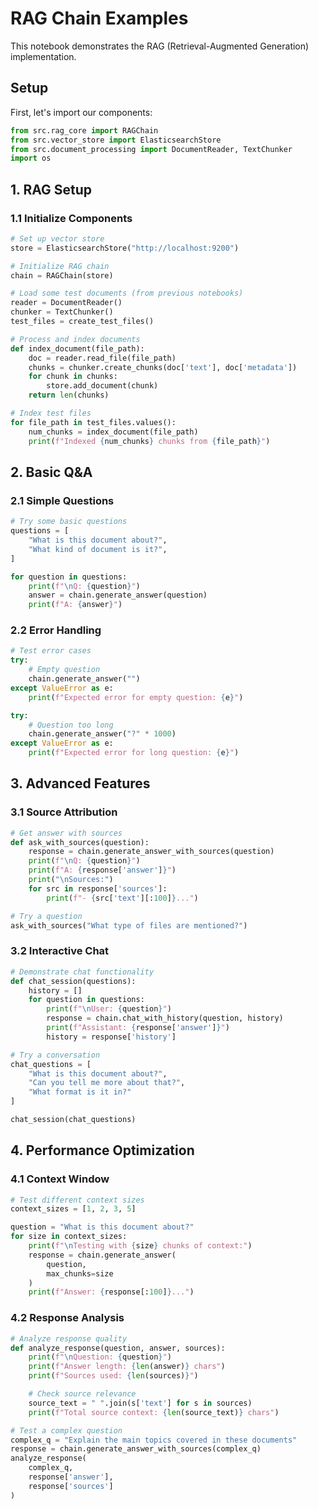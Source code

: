 # RAG Chain Examples

This notebook demonstrates the RAG (Retrieval-Augmented Generation) implementation.

## Setup

First, let's import our components:

```python
from src.rag_core import RAGChain
from src.vector_store import ElasticsearchStore
from src.document_processing import DocumentReader, TextChunker
import os
```

## 1. RAG Setup
### 1.1 Initialize Components

```python
# Set up vector store
store = ElasticsearchStore("http://localhost:9200")

# Initialize RAG chain
chain = RAGChain(store)

# Load some test documents (from previous notebooks)
reader = DocumentReader()
chunker = TextChunker()
test_files = create_test_files()

# Process and index documents
def index_document(file_path):
    doc = reader.read_file(file_path)
    chunks = chunker.create_chunks(doc['text'], doc['metadata'])
    for chunk in chunks:
        store.add_document(chunk)
    return len(chunks)

# Index test files
for file_path in test_files.values():
    num_chunks = index_document(file_path)
    print(f"Indexed {num_chunks} chunks from {file_path}")
```

## 2. Basic Q&A
### 2.1 Simple Questions

```python
# Try some basic questions
questions = [
    "What is this document about?",
    "What kind of document is it?",
]

for question in questions:
    print(f"\nQ: {question}")
    answer = chain.generate_answer(question)
    print(f"A: {answer}")
```

### 2.2 Error Handling

```python
# Test error cases
try:
    # Empty question
    chain.generate_answer("")
except ValueError as e:
    print(f"Expected error for empty question: {e}")

try:
    # Question too long
    chain.generate_answer("?" * 1000)
except ValueError as e:
    print(f"Expected error for long question: {e}")
```

## 3. Advanced Features
### 3.1 Source Attribution

```python
# Get answer with sources
def ask_with_sources(question):
    response = chain.generate_answer_with_sources(question)
    print(f"\nQ: {question}")
    print(f"A: {response['answer']}")
    print("\nSources:")
    for src in response['sources']:
        print(f"- {src['text'][:100]}...")

# Try a question
ask_with_sources("What type of files are mentioned?")
```

### 3.2 Interactive Chat

```python
# Demonstrate chat functionality
def chat_session(questions):
    history = []
    for question in questions:
        print(f"\nUser: {question}")
        response = chain.chat_with_history(question, history)
        print(f"Assistant: {response['answer']}")
        history = response['history']

# Try a conversation
chat_questions = [
    "What is this document about?",
    "Can you tell me more about that?",
    "What format is it in?"
]

chat_session(chat_questions)
```

## 4. Performance Optimization
### 4.1 Context Window

```python
# Test different context sizes
context_sizes = [1, 2, 3, 5]

question = "What is this document about?"
for size in context_sizes:
    print(f"\nTesting with {size} chunks of context:")
    response = chain.generate_answer(
        question,
        max_chunks=size
    )
    print(f"Answer: {response[:100]}...")
```

### 4.2 Response Analysis

```python
# Analyze response quality
def analyze_response(question, answer, sources):
    print(f"\nQuestion: {question}")
    print(f"Answer length: {len(answer)} chars")
    print(f"Sources used: {len(sources)}")

    # Check source relevance
    source_text = " ".join(s['text'] for s in sources)
    print(f"Total source context: {len(source_text)} chars")

# Test a complex question
complex_q = "Explain the main topics covered in these documents"
response = chain.generate_answer_with_sources(complex_q)
analyze_response(
    complex_q,
    response['answer'],
    response['sources']
)
```

